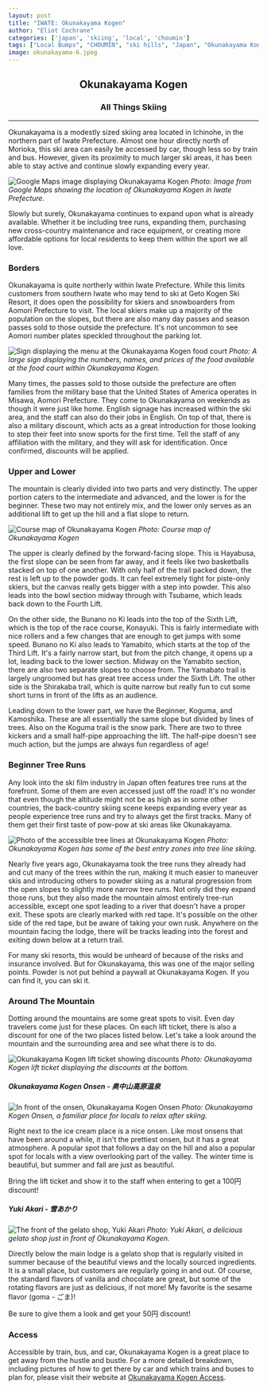 ```yaml
---
layout: post
title: "IWATE: Okunakayama Kogen"
author: "Eliot Cochrane"
categories: ['japan', 'skiing', 'local', 'choumin']
tags: ["Local Bumps", "CHOUMIN", "ski hills", "Japan", "Okunakayama Kogen", "skiing", "Iwate Prefecture", "snow sports", "tree runs", "back-country skiing", "powder skiing", "mountain spots", "Okunakayama Kogen Onsen", "Yuki Akari", "gelato shop"]
image: okunakayama-6.jpeg
---
```


## <center>Okunakayama Kogen</center>
### <center>All Things Skiing</center>

***

Okunakayama is a modestly sized skiing area located in Ichinohe, in the northern part of Iwate Prefecture. Almost one hour directly north of Morioka, this ski area can easily be accessed by car, though less so by train and bus. However, given its proximity to much larger ski areas, it has been able to stay active and continue slowly expanding every year.

![Google Maps image displaying Okunakayama Kogen](/assets/img/okunakayama-13.jpeg)
*Photo: Image from Google Maps showing the location of Okunakayama Kogen in Iwate Prefecture.*

Slowly but surely, Okunakayama continues to expand upon what is already available. Whether it be including tree runs, expanding them, purchasing new cross-country maintenance and race equipment, or creating more affordable options for local residents to keep them within the sport we all love.

### Borders

Okunakayama is quite northerly within Iwate Prefecture. While this limits customers from southern Iwate who may tend to ski at Geto Kogen Ski Resort, it does open the possibility for skiers and snowboarders from Aomori Prefecture to visit. The local skiers make up a majority of the population on the slopes, but there are also many day passes and season passes sold to those outside the prefecture. It's not uncommon to see Aomori number plates speckled throughout the parking lot.

![Sign displaying the menu at the Okunakayama Kogen food court](/assets/img/okunakayama-8.jpeg)
*Photo: A large sign displaying the numbers, names, and prices of the food available at the food court within Okunakayama Kogen.*

Many times, the passes sold to those outside the prefecture are often families from the military base that the United States of America operates in Misawa, Aomori Prefecture. They come to Okunakayama on weekends as though it were just like home. English signage has increased within the ski area, and the staff can also do their jobs in English. On top of that, there is also a military discount, which acts as a great introduction for those looking to step their feet into snow sports for the first time. Tell the staff of any affiliation with the military, and they will ask for identification. Once confirmed, discounts will be applied.

### Upper and Lower

The mountain is clearly divided into two parts and very distinctly. The upper portion caters to the intermediate and advanced, and the lower is for the beginner. These two may not entirely mix, and the lower only serves as an additional lift to get up the hill and a flat slope to return.

![Course map of Okunakayama Kogen](/assets/img/okunakayama-14.jpeg)
*Photo: Course map of Okunakayama Kogen*

The upper is clearly defined by the forward-facing slope. This is Hayabusa, the first slope can be seen from far away, and it feels like two basketballs stacked on top of one another. With only half of the trail packed down, the rest is left up to the powder gods. It can feel extremely tight for piste-only skiers, but the canvas really gets bigger with a step into powder. This also leads into the bowl section midway through with Tsubame, which leads back down to the Fourth Lift.

On the other side, the Bunano no Ki leads into the top of the Sixth Lift, which is the top of the race course, Konayuki. This is fairly intermediate with nice rollers and a few changes that are enough to get jumps with some speed. Bunano no Ki also leads to Yamabito, which starts at the top of the Third Lift. It's a fairly narrow start, but from the pitch change, it opens up a lot, leading back to the lower section. Midway on the Yamabito section, there are also two separate slopes to choose from. The Yamabato trail is largely ungroomed but has great tree access under the Sixth Lift. The other side is the Shirakaba trail, which is quite narrow but really fun to cut some short turns in front of the lifts as an audience.

Leading down to the lower part, we have the Beginner, Koguma, and Kamoshika. These are all essentially the same slope but divided by lines of trees. Also on the Koguma trail is the snow park. There are two to three kickers and a small half-pipe approaching the lift. The half-pipe doesn't see much action, but the jumps are always fun regardless of age!

### Beginner Tree Runs

Any look into the ski film industry in Japan often features tree runs at the forefront. Some of them are even accessed just off the road! It's no wonder that even though the altitude might not be as high as in some other countries, the back-country skiing scene keeps expanding every year as people experience tree runs and try to always get the first tracks. Many of them get their first taste of pow-pow at ski areas like Okunakayama.

![Photo of the accessible tree lines at Okunakayama Kogen](/assets/img/okunakayama-4.jpeg)
*Photo: Okunakayama Kogen has some of the best entry zones into tree line skiing.*

Nearly five years ago, Okunakayama took the tree runs they already had and cut many of the trees within the run, making it much easier to maneuver skis and introducing others to powder skiing as a natural progression from the open slopes to slightly more narrow tree runs. Not only did they expand those runs, but they also made the mountain almost entirely tree-run accessible, except one spot leading to a river that doesn't have a proper exit. These spots are clearly marked with red tape. It's possible on the other side of the red tape, but be aware of taking your own rusk. Anywhere on the mountain facing the lodge, there will be tracks leading into the forest and exiting down below at a return trail.

For many ski resorts, this would be unheard of because of the risks and insurance involved. But for Okunakayama, this was one of the major selling points. Powder is not put behind a paywall at Okunakayama Kogen. If you can find it, you can ski it.

### Around The Mountain

Dotting around the mountains are some great spots to visit. Even day travelers come just for these places. On each lift ticket, there is also a discount for one of the two places listed below. Let's take a look around the mountain and the surrounding area and see what there is to do.

![Okunakayama Kogen lift ticket showing discounts](/assets/img/okunakayama-12.jpeg)
*Photo: Okunakayama Kogen lift ticket displaying the discounts at the bottom.*

##### Okunakayama Kogen Onsen - 奥中山高原温泉

![In front of the onsen, Okunakayama Kogen Onsen](/assets/img/okunakayama-9.jpeg)
*Photo: Okunakayama Kogen Onsen, a familiar place for locals to relax after skiing.*

Right next to the ice cream place is a nice onsen. Like most onsens that have been around a while, it isn't the prettiest onsen, but it has a great atmosphere. A popular spot that follows a day on the hill and also a popular spot for locals with a view overlooking part of the valley. The winter time is beautiful, but summer and fall are just as beautiful.

Bring the lift ticket and show it to the staff when entering to get a 100円 discount!

##### Yuki Akari - 雪あかり

![The front of the gelato shop, Yuki Akari](/assets/img/okunakayama-10.jpeg)
*Photo: Yuki Akari, a delicious gelato shop just in front of Okunakayama Kogen.*

Directly below the main lodge is a gelato shop that is regularly visited in summer because of the beautiful views and the locally sourced ingredients. It is a small place, but customers are regularly going in and out. Of course, the standard flavors of vanilla and chocolate are great, but some of the rotating flavors are just as delicious, if not more! My favorite is the sesame flavor (goma - ごま)!

Be sure to give them a look and get your 50円 discount!

### Access

Accessible by train, bus, and car, Okunakayama Kogen is a great place to get away from the hustle and bustle. For a more detailed breakdown, including pictures of how to get there by car and which trains and buses to plan for, please visit their website at [Okunakayama Kogen Access](https://www.okunakayamakogen.jp/en/access-en/).
